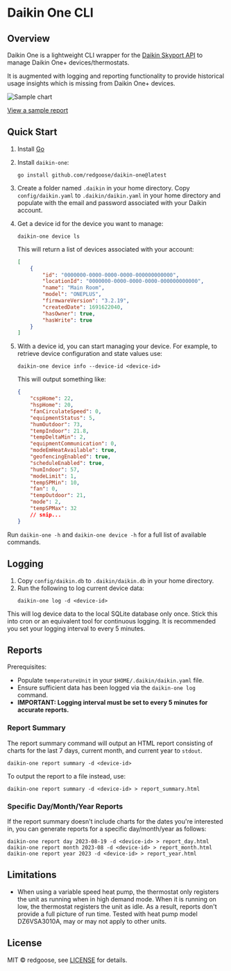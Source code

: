 # Daikin One CLI

## Overview

Daikin One is a lightweight CLI wrapper for the [Daikin Skyport API](https://github.com/redgoose/daikin-skyport) to manage Daikin One+ devices/thermostats.

It is augmented with logging and reporting functionality to provide historical usage insights which is missing from Daikin One+ devices.

![Sample chart](docs/resources/chart.png)

[View a sample report](https://redgoose.github.io/daikin-one/resources/sample_report.html)

## Quick Start

1. Install [Go](https://golang.org/doc/install)
2. Install `daikin-one`:

	```
	go install github.com/redgoose/daikin-one@latest
	```

3. Create a folder named `.daikin` in your home directory. Copy `config/daikin.yaml` to `.daikin/daikin.yaml` in your home directory and populate with the email and password associated with your Daikin account.

4. Get a device id for the device you want to manage:

	```
	daikin-one device ls
	```

	This will return a list of devices associated with your account:

	```json
	[
		{
			"id": "0000000-0000-0000-0000-000000000000",
			"locationId": "0000000-0000-0000-0000-000000000000",
			"name": "Main Room",
			"model": "ONEPLUS",
			"firmwareVersion": "3.2.19",
			"createdDate": 1691622040,
			"hasOwner": true,
			"hasWrite": true
		}
	]
	```

5. With a device id, you can start managing your device. For example, to retrieve device configuration and state values use:

	```
	daikin-one device info --device-id <device-id>
	```

	This will output something like:

	```json
	{
		"cspHome": 22,
		"hspHome": 20,
		"fanCirculateSpeed": 0,
		"equipmentStatus": 5,
		"humOutdoor": 73,
		"tempIndoor": 21.8,
		"tempDeltaMin": 2,
		"equipmentCommunication": 0,
		"modeEmHeatAvailable": true,
		"geofencingEnabled": true,
		"scheduleEnabled": true,
		"humIndoor": 57,
		"modeLimit": 1,
		"tempSPMin": 10,
		"fan": 0,
		"tempOutdoor": 21,
		"mode": 2,
		"tempSPMax": 32
		// snip...
	}
	```

Run `daikin-one -h` and `daikin-one device -h` for a full list of available commands.

## Logging

1. Copy `config/daikin.db` to `.daikin/daikin.db` in your home directory.
2. Run the following to log current device data:
	```
	daikin-one log -d <device-id>
	```

This will log device data to the local SQLite database only once. Stick this into cron or an equivalent tool for continuous logging. It is recommended you set your logging interval to every 5 minutes.

## Reports

Prerequisites:

* Populate `temperatureUnit` in your  `$HOME/.daikin/daikin.yaml` file.
* Ensure sufficient data has been logged via the `daikin-one log` command.
* **IMPORTANT: Logging interval must be set to every 5 minutes for accurate reports.**

### Report Summary

The report summary command will output an HTML report consisting of charts for the last 7 days, current month, and current year to `stdout`.

```
daikin-one report summary -d <device-id>
```

To output the report to a file instead, use:

```
daikin-one report summary -d <device-id> > report_summary.html
```

### Specific Day/Month/Year Reports

If the report summary doesn't include charts for the dates you're interested in, you can generate reports for a specific day/month/year as follows:

```
daikin-one report day 2023-08-19 -d <device-id> > report_day.html
daikin-one report month 2023-08 -d <device-id> > report_month.html
daikin-one report year 2023 -d <device-id> > report_year.html
```

## Limitations

* When using a variable speed heat pump, the thermostat only registers the unit as running when in high demand mode. When it is running on low, the thermostat registers the unit as idle. As a result, reports don't provide a full picture of run time. Tested with heat pump model DZ6VSA3010A, may or may not apply to other units.

## License

MIT © redgoose, see [LICENSE](https://github.com/redgoose/daikin-one/blob/master/LICENSE) for details.
